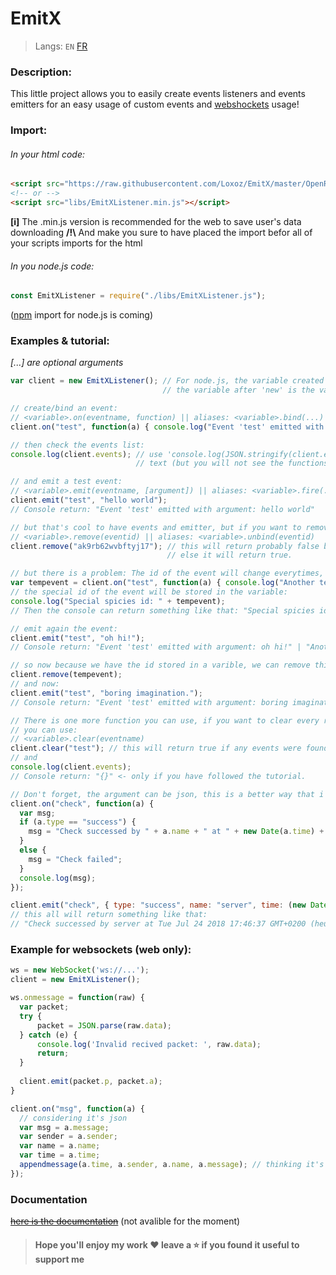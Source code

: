 # EmitX
> Langs: `EN` [FR](README_FR.md)
### Description:
This little project allows you to easily create events listeners and events emitters for an easy usage of custom events and [webshockets](https://www.websocket.org/) usage!

### Import:
###### In your html code:
```html
<script src="https://raw.githubusercontent.com/Loxoz/EmitX/master/OpenRelease/EmitXListener.min.js"></script>
<!-- or -->
<script src="libs/EmitXListener.min.js"></script>
```
**[i]** The .min.js version is recommended for the web to save user's data downloading
**/!\\** And make you sure to have placed the import befor all of your scripts imports for the html

###### In you node.js code:
```javascript
const EmitXListener = require("./libs/EmitXListener.js");
```
([npm](https://www.npmjs.com/) import for node.js is coming)

### Examples & tutorial:
*\[...\] are optional arguments*
```javascript
var client = new EmitXListener(); // For node.js, the variable created above need to use that too, make sure
                                  // the variable after 'new' is the variable who require the file.

// create/bind an event:
// <variable>.on(eventname, function) || aliases: <variable>.bind(...)
client.on("test", function(a) { console.log("Event 'test' emitted with argument: " + a); });

// then check the events list:
console.log(client.events); // use 'console.log(JSON.stringify(client.events));' instead if you want to be a
                            // text (but you will not see the functions)

// and emit a test event:
// <variable>.emit(eventname, [argument]) || aliases: <variable>.fire(...)
client.emit("test", "hello world");
// Console return: "Event 'test' emitted with argument: hello world"

// but that's cool to have events and emitter, but if you want to remove one, you can use:
// <variable>.remove(eventid) || aliases: <variable>.unbind(eventid)
client.remove("ak9rb62wvbftyj17"); // this will return probably false because the id doesn't exists,
                                   // else it will return true.

// but there is a problem: The id of the event will change everytimes, then to fix that, you can use:
var tempevent = client.on("test", function(a) { console.log("Another test function.") });
// the special id of the event will be stored in the variable:
console.log("Special spicies id: " + tempevent);
// Then the console can return something like that: "Special spicies id: ozcmtdnqxzs9vzkh"

// emit again the event:
client.emit("test", "oh hi!");
// Console return: "Event 'test' emitted with argument: oh hi!" | "Another test function."

// so now because we have the id stored in a varible, we can remove this event:
client.remove(tempevent);
// and now:
client.emit("test", "boring imagination.");
// Console return: "Event 'test' emitted with argument: boring imagination."

// There is one more function you can use, if you want to clear every registered events with the same name,
// you can use:
// <variable>.clear(eventname)
client.clear("test"); // this will return true if any events were found
// and
console.log(client.events);
// Console return: "{}" <- only if you have followed the tutorial.

// Don't forget, the argument can be json, this is a better way that i recommand:
client.on("check", function(a) {
  var msg;
  if (a.type == "success") {
    msg = "Check successed by " + a.name + " at " + new Date(a.time) + "!";
  }
  else {
    msg = "Check failed";
  }
  console.log(msg);
});

client.emit("check", { type: "success", name: "server", time: (new Date).getTime() } );
// this all will return something like that:
// "Check successed by server at Tue Jul 24 2018 17:46:37 GMT+0200 (heure d’été d’Europe centrale)!" 
```
### Example for websockets (web only):
```javascript
ws = new WebSocket('ws://...');
client = new EmitXListener();

ws.onmessage = function(raw) {
  var packet;
  try {
      packet = JSON.parse(raw.data);
  } catch (e) {
      console.log('Invalid recived packet: ', raw.data);
      return;
  }
    
  client.emit(packet.p, packet.a);
}

client.on("msg", function(a) {
  // considering it's json
  var msg = a.message;
  var sender = a.sender;
  var name = a.name;
  var time = a.time;
  appendmessage(a.time, a.sender, a.name, a.message); // thinking it's a function who implement the message in the page
});
```

### Documentation
~~[here is the documentation](https://github.com/Loxoz/EmitX/wiki)~~ (not avalible for the moment)

> #### Hope you'll enjoy my work ❤️ leave a ⭐️ if you found it useful to support me
